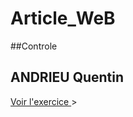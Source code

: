 # Article_WeB
##Controle 
## ANDRIEU Quentin


[Voir l'exercice ](https://tinou95.github.io/Controle_Js_HTML_CSS/solde_controle.html) &gt;
